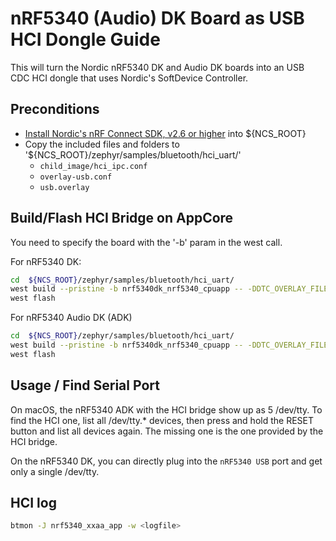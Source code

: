 # nRF5340 (Audio) DK Board as USB HCI Dongle Guide

This will turn the Nordic nRF5340 DK and Audio DK boards into an USB CDC HCI dongle that uses Nordic's SoftDevice Controller.

## Preconditions
- [Install Nordic's nRF Connect SDK, v2.6 or higher](https://developer.nordicsemi.com/nRF_Connect_SDK/doc/latest/nrf/installation.html) into ${NCS_ROOT}
- Copy the included files and folders to '${NCS_ROOT}/zephyr/samples/bluetooth/hci_uart/'
    - `child_image/hci_ipc.conf`
    - `overlay-usb.conf`
    - `usb.overlay`

## Build/Flash HCI Bridge on AppCore

You need to specify the board with the '-b' param in the west call.

For nRF5340 DK:

```sh
cd  ${NCS_ROOT}/zephyr/samples/bluetooth/hci_uart/
west build --pristine -b nrf5340dk_nrf5340_cpuapp -- -DDTC_OVERLAY_FILE=usb.overlay -DOVERLAY_CONFIG=overlay-usb.conf
west flash
```

For nRF5340 Audio DK (ADK)

```sh
cd  ${NCS_ROOT}/zephyr/samples/bluetooth/hci_uart/
west build --pristine -b nrf5340dk_nrf5340_cpuapp -- -DDTC_OVERLAY_FILE=usb.overlay -DOVERLAY_CONFIG=overlay-usb.conf
west flash
```

## Usage / Find Serial Port

On macOS, the nRF5340 ADK with the HCI bridge show up as 5 /dev/tty. To find the HCI one, list all /dev/tty.* devices,
then press and hold the RESET button and list all devices again. The missing one is the one provided by the HCI bridge.

On the nRF5340 DK, you can directly plug into the `nRF5340 USB` port and get only a single /dev/tty.

## HCI log

```sh
btmon -J nrf5340_xxaa_app -w <logfile>
```
